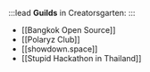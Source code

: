 :::lead
**Guilds** in Creatorsgarten:
:::

- [[Bangkok Open Source]]
- [[Polaryz Club]]
- [[showdown.space]]
- [[Stupid Hackathon in Thailand]]
